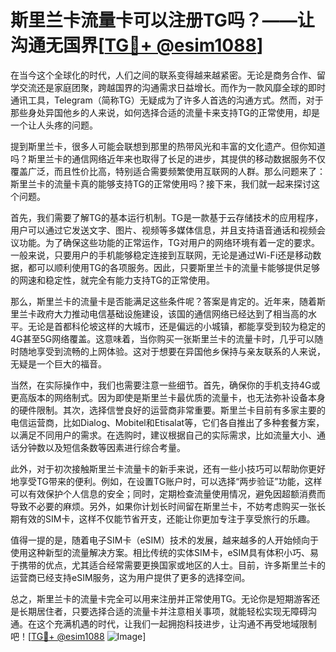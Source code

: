 # 斯里兰卡流量卡可以注册TG吗？——让沟通无国界[[TG💪+ @esim1088](https://t.me/s/esim1088)]

在当今这个全球化的时代，人们之间的联系变得越来越紧密。无论是商务合作、留学交流还是家庭团聚，跨越国界的沟通需求日益增长。而作为一款风靡全球的即时通讯工具，Telegram（简称TG）无疑成为了许多人首选的沟通方式。然而，对于那些身处异国他乡的人来说，如何选择合适的流量卡来支持TG的正常使用，却是一个让人头疼的问题。

提到斯里兰卡，很多人可能会联想到那里的热带风光和丰富的文化遗产。但你知道吗？斯里兰卡的通信网络近年来也取得了长足的进步，其提供的移动数据服务不仅覆盖广泛，而且性价比高，特别适合需要频繁使用互联网的人群。那么问题来了：斯里兰卡的流量卡真的能够支持TG的正常使用吗？接下来，我们就一起来探讨这个问题。

首先，我们需要了解TG的基本运行机制。TG是一款基于云存储技术的应用程序，用户可以通过它发送文字、图片、视频等多媒体信息，并且支持语音通话和视频会议功能。为了确保这些功能的正常运作，TG对用户的网络环境有着一定的要求。一般来说，只要用户的手机能够稳定连接到互联网，无论是通过Wi-Fi还是移动数据，都可以顺利使用TG的各项服务。因此，只要斯里兰卡的流量卡能够提供足够的网速和稳定性，就完全有能力支持TG的正常使用。

那么，斯里兰卡的流量卡是否能满足这些条件呢？答案是肯定的。近年来，随着斯里兰卡政府大力推动电信基础设施建设，该国的通信网络已经达到了相当高的水平。无论是首都科伦坡这样的大城市，还是偏远的小城镇，都能享受到较为稳定的4G甚至5G网络覆盖。这意味着，当你购买一张斯里兰卡的流量卡时，几乎可以随时随地享受到流畅的上网体验。这对于想要在异国他乡保持与亲友联系的人来说，无疑是一个巨大的福音。

当然，在实际操作中，我们也需要注意一些细节。首先，确保你的手机支持4G或更高版本的网络制式。因为即使是斯里兰卡最优质的流量卡，也无法弥补设备本身的硬件限制。其次，选择信誉良好的运营商非常重要。斯里兰卡目前有多家主要的电信运营商，比如Dialog、Mobitel和Etisalat等，它们各自推出了多种套餐方案，以满足不同用户的需求。在选购时，建议根据自己的实际需求，比如流量大小、通话分钟数以及短信条数等因素进行综合考量。

此外，对于初次接触斯里兰卡流量卡的新手来说，还有一些小技巧可以帮助你更好地享受TG带来的便利。例如，在设置TG账户时，可以选择“两步验证”功能，这样可以有效保护个人信息的安全；同时，定期检查流量使用情况，避免因超额消费而导致不必要的麻烦。另外，如果你计划长时间留在斯里兰卡，不妨考虑购买一张长期有效的SIM卡，这样不仅能节省开支，还能让你更加专注于享受旅行的乐趣。

值得一提的是，随着电子SIM卡（eSIM）技术的发展，越来越多的人开始倾向于使用这种新型的流量解决方案。相比传统的实体SIM卡，eSIM具有体积小巧、易于携带的优点，尤其适合经常需要更换国家或地区的人士。目前，许多斯里兰卡的运营商已经支持eSIM服务，这为用户提供了更多的选择空间。

总之，斯里兰卡的流量卡完全可以用来注册并正常使用TG。无论你是短期游客还是长期居住者，只要选择合适的流量卡并注意相关事项，就能轻松实现无障碍沟通。在这个充满机遇的时代，让我们一起拥抱科技进步，让沟通不再受地域限制吧！[[TG💪+ @esim1088](https://t.me/s/esim1088) ![Image](https://i.postimg.cc/4NQfJmqS/Snipaste-2025-05-13-00-14-12.png)]